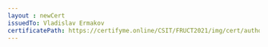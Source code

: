 ```yaml
--- 
layout : newCert 
issuedTo: Vladislav Ermakov 
certificatePath: https://certifyme.online/CSIT/FRUCT2021/img/cert/author/VladislavErmakov_c38e7.png
--- 
```

